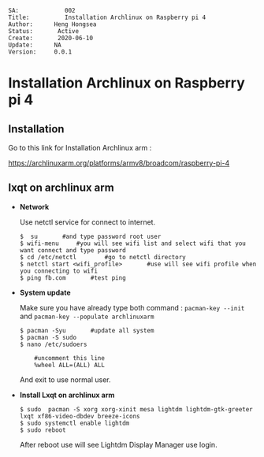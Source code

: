 ```
SA:             002
Title:          Installation Archlinux on Raspberry pi 4
Author:      Heng Hongsea
Status:       Active
Create:       2020-06-10
Update:      NA
Version:     0.0.1
```

# Installation Archlinux on Raspberry pi 4

## Installation

Go to this link for Installation Archlinux arm : 

https://archlinuxarm.org/platforms/armv8/broadcom/raspberry-pi-4

## lxqt on archlinux arm

* **Network**

    Use netctl service for connect to internet.

    ```console
    $  su       #and type password root user
    $ wifi-menu     #you will see wifi list and select wifi that you want connect and type password
    $ cd /etc/netctl        #go to netctl directory
    $ netctl start <wifi_profile>       #use will see wifi profile when you connecting to wifi
    $ ping fb.com       #test ping
    ```

* **System update**

    Make sure you have already type both command : `pacman-key --init` and `pacman-key --populate archlinuxarm` 

    ```
    $ pacman -Syu       #update all system
    $ pacman -S sudo 
    $ nano /etc/sudoers

        #uncomment this line
        %wheel ALL=(ALL) ALL
    
    ```
    And exit to use normal user.

* **Install Lxqt on archlinux arm**

    ```
    $ sudo  pacman -S xorg xorg-xinit mesa lightdm lightdm-gtk-greeter lxqt xf86-video-dbdev breeze-icons
    $ sudo systemctl enable lightdm
    $ sudo reboot
    ```
    After reboot use will see Lightdm Display Manager use login.